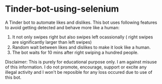 # Tinder-bot-using-selenium

A Tinder bot to automate likes and dislikes. This bot uses following features to avoid getting detected and behave more like a human:

  1) It not only swipes right but also swipes left ocassionally ( right swipes are significantly larger than left swipes)
  2) Random wait between likes and dislikes to make it look like a human.
  3) The bot waits for 10 mins after right swiping a hundred people.
  
Disclaimer: This is purely for educational purpose only. I am against misuse of this information. I do not promote, encourage, support or
            excite any illegal activity and I won't be reposible for any loss occured due to use of this bot.
